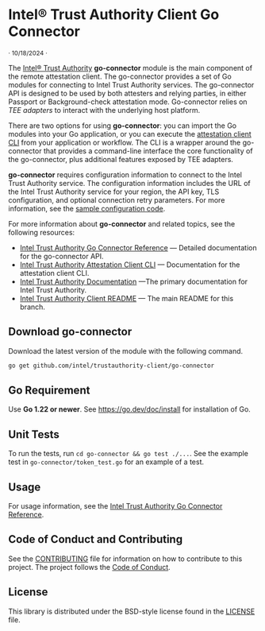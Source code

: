 # Intel® Trust Authority Client Go Connector

<p style="font-size: 0.875em;">· 10/18/2024 ·</p>

The [Intel® Trust Authority](https://www.intel.com/content/www/us/en/security/trust-authority.html) **go-connector** module is the main component of the remote attestation client. The go-connector provides a set of Go modules for connecting to Intel Trust Authority services. The go-connector API is designed to be used by both attesters and relying parties, in either Passport or Background-check attestation mode. Go-connector relies on _TEE adapters_ to interact with the underlying host platform. 

There are two options for using **go-connector**: you can import the Go modules into your Go application, or you can execute the [attestation client CLI](https://docs.trustauthority.intel.com/main/articles/integrate-go-tdx-cli.html) from your application or workflow. The CLI is a wrapper around the go-connector that provides a command-line interface the core functionality of the go-connector, plus additional features exposed by TEE adapters.

**go-connector** requires configuration information to connect to the Intel Trust Authority service. The configuration information includes the URL of the Intel Trust Authority service for your region, the API key, TLS configuration, and optional connection retry parameters. For more information, see the [sample configuration code](https://docs.trustauthority.intel.com/main/articles/integrate-go-client.html#go-connector-api).

For more information about **go-connector** and related topics, see the following resources:
- [Intel Trust Authority Go Connector Reference](https://docs.trustauthority.intel.com/main/articles/integrate-go-client.html) — Detailed documentation for the go-connector API. 
- [Intel Trust Authority Attestation Client CLI](https://docs.trustauthority.intel.com/main/articles/integrate-go-tdx-cli.html) — Documentation for the attestation client CLI.
- [Intel Trust Authority Documentation](https://docs.trustauthority.intel.com/main/) —The primary documentation for Intel Trust Authority.
- [Intel Trust Authority Client README](../README.md) — The main README for this branch.


## Download **go-connector**

Download the latest version of the module with the following command.

```sh
go get github.com/intel/trustauthority-client/go-connector
```

## Go Requirement

Use **Go 1.22 or newer**. See https://go.dev/doc/install for installation of Go.

## Unit Tests

To run the tests, run `cd go-connector && go test ./...`. See the example test in `go-connector/token_test.go` for an example of a test.

## Usage

For usage information, see the [Intel Trust Authority Go Connector Reference](https://docs.trustauthority.intel.com/main/articles/integrate-go-client.html).

## Code of Conduct and Contributing

See the [CONTRIBUTING](../CONTRIBUTING.md) file for information on how to contribute to this project. The project follows the [ Code of Conduct](../CODE_OF_CONDUCT.md).

## License

This library is distributed under the BSD-style license found in the [LICENSE](../LICENSE)
file.

